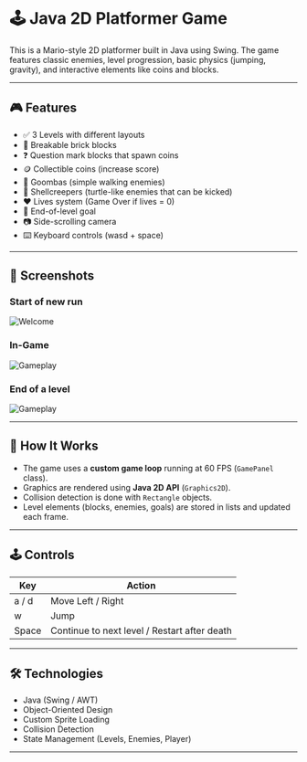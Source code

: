 # 🕹️ Java 2D Platformer Game

This is a Mario-style 2D platformer built in Java using Swing. The game features classic enemies, level progression, basic physics (jumping, gravity), and interactive elements like coins and blocks.

---

## 🎮 Features

- ✅ 3 Levels with different layouts
- 🧱 Breakable brick blocks
- ❓ Question mark blocks that spawn coins
- 🪙 Collectible coins (increase score)
- 👾 Goombas (simple walking enemies)
- 🐢 Shellcreepers (turtle-like enemies that can be kicked)
- ❤️ Lives system (Game Over if lives = 0)
- 🎯 End-of-level goal
- 📷 Side-scrolling camera
- ⌨️ Keyboard controls (wasd + space)

---

## 📸 Screenshots

### Start of new run  
![Welcome](screenshots/start.PNG)

### In-Game  
![Gameplay](screenshots/goomba.PNG)

### End of a level 
![Gameplay](screenshots/end.PNG)

---

## 🧠 How It Works

- The game uses a **custom game loop** running at 60 FPS (`GamePanel` class).
- Graphics are rendered using **Java 2D API** (`Graphics2D`).
- Collision detection is done with `Rectangle` objects.
- Level elements (blocks, enemies, goals) are stored in lists and updated each frame.

---

## 🕹️ Controls

| Key       | Action         |
|-----------|----------------|
| a / d     | Move Left / Right |
| w         | Jump           |
| Space     | Continue to next level / Restart after death |

---

## 🛠️ Technologies

- Java (Swing / AWT)
- Object-Oriented Design
- Custom Sprite Loading
- Collision Detection
- State Management (Levels, Enemies, Player)

---
